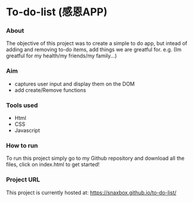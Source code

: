 # To-do-list (感恩APP)

### About

The objective of this project was to create a simple to do app, but intead of adding and removing to-do items, add things we are greatful for. e.g. (Im greatful for my health/my friends/my family...)
### Aim
<ul>
  <li>captures user input and display them on the DOM  </li>
  <li> add create/Remove functions</li>
  
</ul>

### Tools used
<ul>
  <li>Html</li>
  <li>CSS</li>
  <li>Javascript</li>
</ul>

### How to run
To run this project simply go to my Github repository and download all the files, click on index.html to get started!

### Project URL
This project is currently hosted at: https://snaxbox.github.io/to-do-list/